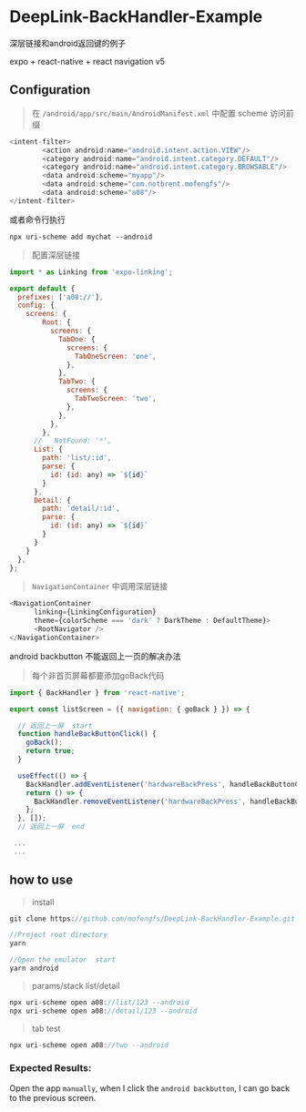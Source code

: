 # DeepLink-BackHandler-Example
深层链接和android返回键的例子

expo + react-native + react navigation v5

## Configuration

> 在 `/android/app/src/main/AndroidManifest.xml` 中配置 scheme 访问前缀

```javascript
<intent-filter>
        <action android:name="android.intent.action.VIEW"/>
        <category android:name="android.intent.category.DEFAULT"/>
        <category android:name="android.intent.category.BROWSABLE"/>
        <data android:scheme="myapp"/>
        <data android:scheme="com.notbrent.mofengfs"/>
        <data android:scheme="a08"/>
</intent-filter>

```
或者命令行执行

``` base
npx uri-scheme add mychat --android
```

> 配置深层链接

```javascript
import * as Linking from 'expo-linking';

export default {
  prefixes: ['a08://'],
  config: {
    screens: {
        Root: {
          screens: {
            TabOne: {
              screens: {
                TabOneScreen: 'one',
              },
            },
            TabTwo: {
              screens: {
                TabTwoScreen: 'two',
              },
            },
          },
        },
      //   NotFound: '*',
      List: {
        path: 'list/:id',
        parse: {
          id: (id: any) => `${id}`
        }
      },
      Detail: {
        path: 'detail/:id',
        parse: {
          id: (id: any) => `${id}`
        }
      }
    }
  },
};

```

> `NavigationContainer` 中调用深层链接

```javascript
<NavigationContainer
      linking={LinkingConfiguration}
      theme={colorScheme === 'dark' ? DarkTheme : DefaultTheme}>
      <RootNavigator />
</NavigationContainer>

```
android backbutton 不能返回上一页的解决办法

> 每个非首页屏幕都要添加goBack代码

```javascript
import { BackHandler } from 'react-native';

export const listScreen = ({ navigation: { goBack } }) => {

  // 返回上一屏  start
  function handleBackButtonClick() {
    goBack();
    return true;
  }

  useEffect(() => {
    BackHandler.addEventListener('hardwareBackPress', handleBackButtonClick);
    return () => {
      BackHandler.removeEventListener('hardwareBackPress', handleBackButtonClick);
    };
  }, []);
  // 返回上一屏  end

 ...
 ...

```


## how to use

> install

```javascript
git clone https://github.com/mofengfs/DeepLink-BackHandler-Example.git

//Project root directory
yarn

//Open the emulator  start
yarn android

```

> params/stack list/detail

```javascript
npx uri-scheme open a08://list/123 --android
npx uri-scheme open a08://detail/123 --android

```

> tab test

```javascript
npx uri-scheme open a08://two --android

```

### Expected Results:

Open the app `manually`,
when I click the `android backbutton`,
I can go back to the previous screen.

